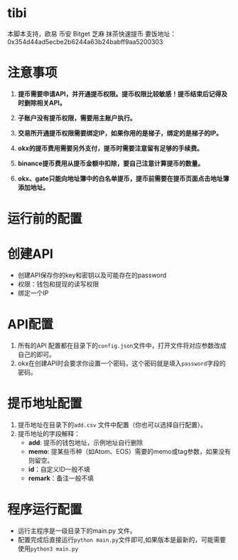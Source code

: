 # tibi
本脚本支持，欧易 币安 Bitget 芝麻 抹茶快速提币
要饭地址：0x354d44ad5ecbe2b6244a63b24babff9aa5200303
# 注意事项

1. **提币需要申请API，并开通提币权限。提币权限比较敏感！提币结束后记得及时删除相关API。**

2. **子账户没有提币权限，需要用主账户执行。**

3. **交易所开通提币权限需要绑定IP，如果你用的是梯子，绑定的是梯子的IP。**

4. **okx的提币费用需要另外支付，提币时需要注意留有足够的手续费。**

5. **binance提币费用从提币金额中扣除，要自己注意计算提币的数量。**

6. **okx、gate只能向地址簿中的白名单提币，提币前需要在提币页面点击地址簿添加地址。**


# 运行前的配置

# 创建API
- 创建API保存你的key和密钥以及可能存在的password
- 权限：钱包和提现的读写权限
- 绑定一个IP

# API配置
1. 所有的API 配置都在目录下的`config.json`文件中，打开文件将对应参数改成自己的即可。
2. okx在创建API时会要求你设置一个密码，这个密码就是填入`password`字段的密码。

# 提币地址配置
1. 提币地址在目录下的`add.csv` 文件中配置（你也可以选择自行配置）。
2. 提币地址的字段解释：
   - **add**: 提币的钱包地址，示例地址自行删除
   - **memo**: 提某些币种（如Atom、EOS）需要的memo或tag参数，如果没有则留空。
   - **id**：自定义ID一般不填
   - **remark**：备注一般不填


# 程序运行配置
- 运行主程序是一级目录下的main.py 文件。
- 配置完成后直接运行`python main.py`文件即可,如果版本是最新的，可能需要使用`python3 main.py`
